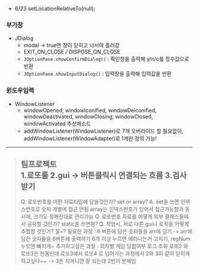 - 6/23 setLocationRelativeTo(null);

### 부가창
- JDialog
  - modal -> true면 창이 닫히고 나서야 흘러감
  - EXIT_ON_CLOSE / DISPOSE_ON_CLOSE
  - `JOptionPane.showConfirmDialog()` : 확인창을 출력해 y/n/c를 정수값으로 반환 
  - `JOptionPane.showInputDialog()` : 입력창을 출력해 입력값을 반환

### 윈도우입력
- WindowListener
  - windowOpened, windowIconified, windowDeiconified,  
    windowDeactivated, windowClosing, windowClosed, windowActivated 추상메소드  
  - addWindowListener(WindowListener)로 7개 오버라이드 할 필요없이, addWindowListener(WindowAdapter)로 1개만 정의 가능!  
----
> 팀프로젝트  
> 1.로또룰 2.gui -> 버튼클릭시 연결되는 흐름 3.검사받기
> -----
> Q. 로또번호를 어떤 자료타입에 담을것인가? set or array? 
> A. set을 쓰면 인덱스번호로 숫자 개별에 접근 안됨 array는 인덱스번호가 있어서 접근가능함과 동시에, 크기도 정해진대로 관리가능
> Q. 로또번호 자료를 어떻게 외부 클래스들에서 공유할 것인가? static을 쓰면됨?
> Q. 작업시, 서로 다른 gui나 로직을 어떻게 추합할 것인가? 잘~?
> 필요한 과정 : 6 버튼에 담은 숫자들을 arr에 담기 -> arr에 담은 숫자들을 6버튼에 출력하기 
> 6개 이상 누르면 에러나는거 고치기, regNum누르면 빠지게~
> 추가하고싶은 과정 : 회차별 게임 당첨여부 로그 조회
> 로또2 와 로또3은 한몸인데 로또3에서 로또4 로 넘어가는 과정에서 2와 3이 같이 닫히게 하고싶다~~ -> 3은 지꺼니깐 잘 되는데 2번이 문제임

